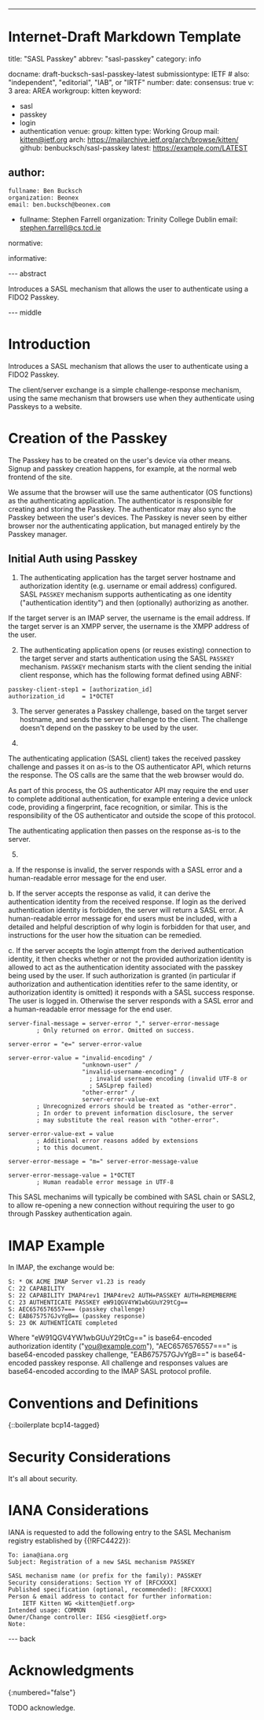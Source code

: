 ---
###
# Internet-Draft Markdown Template
title: "SASL Passkey"
abbrev: "sasl-passkey"
category: info

docname: draft-bucksch-sasl-passkey-latest
submissiontype: IETF  # also: "independent", "editorial", "IAB", or "IRTF"
number:
date:
consensus: true
v: 3
area: AREA
workgroup: kitten
keyword:
 - sasl
 - passkey
 - login
 - authentication
venue:
  group: kitten
  type: Working Group
  mail: kitten@ietf.org
  arch: https://mailarchive.ietf.org/arch/browse/kitten/
  github: benbucksch/sasl-passkey
  latest: https://example.com/LATEST

author:
 -
    fullname: Ben Bucksch
    organization: Beonex
    email: ben.bucksch@beonex.com
 -
    fullname: Stephen Farrell
    organization: Trinity College Dublin
    email: stephen.farrell@cs.tcd.ie

normative:

informative:


--- abstract

Introduces a SASL mechanism that allows the user to authenticate using a FIDO2 Passkey.

--- middle

# Introduction

Introduces a SASL mechanism that allows the user to authenticate using a FIDO2 Passkey.

The client/server exchange is a simple challenge-response mechanism,
using the same mechanism that browsers use when they authenticate
using Passkeys to a website.

# Creation of the Passkey

The Passkey has to be created on the user's device via other means.
Signup and passkey creation happens, for example, at the normal
web frontend of the site.

We assume that the browser will use the same authenticator (OS functions) as the authenticating application. The authenticator
is responsible for creating and storing the Passkey. The
authenticator may also sync the Passkey between the user's devices.
The Passkey is never seen by either browser nor the authenticating
application, but managed entirely by the Passkey manager.

## Initial Auth using Passkey

1. The authenticating application has the target server hostname and
   authorization identity (e.g. username or email address) configured.
SASL `PASSKEY` mechanism supports authenticating as one identity ("authentication identity")
and then (optionally) authorizing as another.

If the
target server is an IMAP server, the username is the email address. If the
target server is an XMPP server, the username is the XMPP address of the user.

2. The authenticating application opens (or reuses existing) connection to the
   target server and starts authentication using the SASL `PASSKEY` mechanism.
`PASSKEY` mechanism starts with the client sending the initial client response,
which has the following format defined using ABNF:

~~~~ abnf
passkey-client-step1 = [authorization_id]
authorization_id     = 1*OCTET
~~~~

3. The server generates a Passkey challenge, based on the
  target server hostname,
  and sends the server challenge to the client. The challenge
  doesn't depend on the passkey to be used by the user.

4.
The authenticating application (SASL client) takes the received passkey challenge and passes it
on as-is to the OS authenticator API, which returns the response.
The OS calls are the same that the web browser would do.

As part of this process, the OS authenticator API may require
the end user to complete additional authentication, for example
entering a device unlock code, providing a fingerprint,
face recognition, or similar. This is the responsibility of the
OS authenticator and outside the scope of this protocol.

The authenticating application then passes on the response
as-is to the server.

5.
  a. If the response is invalid, the server responds with a
  SASL error and a human-readable error message for the end user.

  b. If the server accepts the response as valid, it can derive
  the authentication identity from the received response.
  If login as the derived authentication identity is forbidden,
  the server will return a
  SASL error. A human-readable error message for end users
  must be included, with a detailed and helpful description of why
  login is forbidden for that user, and instructions for the user
  how the situation can be remedied.

  c. If the server accepts the login attempt from the derived
  authentication identity, it then checks
  whether or not the provided authorization identity is allowed
  to act as the authentication identity associated with the passkey
  being used by the user. If such authorization is granted
  (in particular if authorization and authentication identities
  refer to the same identity, or authorization identity is omitted)
  it responds with a SASL success response. The user is logged in.
  Otherwise the server responds with a
  SASL error and a human-readable error message for the end user.

~~~~ abnf
server-final-message = server-error "," server-error-message
        ; Only returned on error. Omitted on success.

server-error = "e=" server-error-value

server-error-value = "invalid-encoding" /
                     "unknown-user" /
                     "invalid-username-encoding" /
                       ; invalid username encoding (invalid UTF-8 or
                       ; SASLprep failed)
                     "other-error" /
                     server-error-value-ext
        ; Unrecognized errors should be treated as "other-error".
        ; In order to prevent information disclosure, the server
        ; may substitute the real reason with "other-error".

server-error-value-ext = value
        ; Additional error reasons added by extensions
        ; to this document.

server-error-message = "m=" server-error-message-value

server-error-message-value = 1*OCTET
        ; Human readable error message in UTF-8
~~~~

This SASL mechanims will typically be combined with SASL chain
or SASL2, to allow re-opening a new connection without requiring
the user to go through Passkey authentication again.

# IMAP Example

In IMAP, the exchange would be:

~~~~
S: * OK ACME IMAP Server v1.23 is ready
C: 22 CAPABILITY
S: 22 CAPABILITY IMAP4rev1 IMAP4rev2 AUTH=PASSKEY AUTH=REMEMBERME
C: 23 AUTHENTICATE PASSKEY eW91QGV4YW1wbGUuY29tCg==
S: AEC6576576557=== (passkey challenge)
C: EAB675757GJvYgB== (passkey response)
S: 23 OK AUTHENTICATE completed
~~~~

Where "eW91QGV4YW1wbGUuY29tCg==" is base64-encoded authorization identity
("you@example.com"), "AEC6576576557===" is base64-encoded passkey challenge,
"EAB675757GJvYgB==" is base64-encoded passkey response.  All challenge and
responses values are base64-encoded according to the IMAP SASL protocol
profile.

# Conventions and Definitions

{::boilerplate bcp14-tagged}


# Security Considerations

It's all about security.

# IANA Considerations

IANA is requested to add the following entry to the SASL Mechanism registry
established by {{!RFC4422}}:

~~~~
To: iana@iana.org
Subject: Registration of a new SASL mechanism PASSKEY

SASL mechanism name (or prefix for the family): PASSKEY
Security considerations: Section YY of [RFCXXXX]
Published specification (optional, recommended): [RFCXXXX]
Person & email address to contact for further information:
    IETF Kitten WG <kitten@ietf.org>
Intended usage: COMMON
Owner/Change controller: IESG <iesg@ietf.org>
Note:
~~~~

--- back

# Acknowledgments
{:numbered="false"}

TODO acknowledge.
